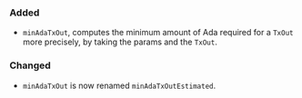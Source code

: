 ### Added

- `minAdaTxOut`, computes the minimum amount of Ada required for a `TxOut` more
  precisely, by taking the params and the `TxOut`.

### Changed

- `minAdaTxOut` is now renamed `minAdaTxOutEstimated`.
